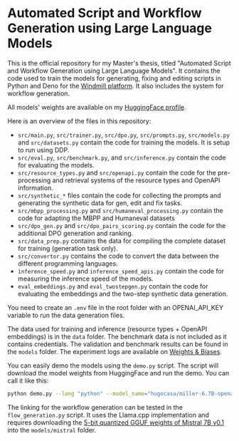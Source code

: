 # Automated Script and Workflow Generation using Large Language Models

This is the official repository for my Master's thesis, titled "Automated Script and Workflow Generation using Large Language Models". It contains the code used to train the models for generating, fixing and editing scripts in Python and Deno for the [Windmill platform](https://windmill.dev). It also includes the system for workflow generation.

All models' weights are available on my [HuggingFace profile](https://huggingface.co/HugoCasa).

Here is an overview of the files in this repository:
- `src/main.py`, `src/trainer.py`, `src/dpo.py`, `src/prompts.py`, `src/models.py` and `src/datasets.py` contain the code for training the models. It is setup to run using DDP.
- `src/eval.py`, `src/benchmark.py`, and `src/inference.py` contain the code for evaluating the models.
- `src/resource_types.py` and `src/openapi.py` contain the code for the pre-processing and retrieval systems of the resource types and OpenAPI information.
- `src/synthetic_*` files contain the code for collecting the prompts and generating the synthetic data for gen, edit and fix tasks.
- `src/mbpp_processing.py` and `src/humaneval_processing.py` contain the code for adapting the MBPP and Humaneval datasets
- `src/dpo_gen.py` and `src/dpo_pairs_scoring.py` contain the code for the additional DPO generation and ranking.
- `src/data_prep.py` contains the data for compiling the complete dataset for training (generation task only).
- `src/convertor.py` contains the code to convert the data between the different programming languages.
- `ìnference_speed.py` and `inference_speed_apis.py` contain the code for measuring the inference speed of the models.
- `eval_embeddings.py` and `eval_twostepgen.py` contain the code for evaluating the embeddings and the two-step synthetic data generation.

You need to create an `.env` file in the root folder with an OPENAI_API_KEY variable to run the data generation files.

The data used for training and inference (resource types + OpenAPI embeddings) is in the `data` folder. The benchmark data is not included as it contains credentials.
The validation and benchmark results can be found in the `models` folder.
The experiment logs are available on [Weights & Biases](https://wandb.ai/hugocasa/projects).

You can easily demo the models using the `demo.py` script. The script will download the model weights from HuggingFace and run the demo.
You can call it like this:
  
```bash
python demo.py --lang "python" --model_name="hugocasa/miller-6.7B-openapi-aligned" --kind "gen" --instructions "list the commits of a github repository"
```

The linking for the workflow generation can be tested in the `flow_generation.py` script. It uses the Llama.cpp implementation and requires downloading the [5-bit quantized GGUF weights of Mistral 7B v0.1](https://huggingface.co/TheBloke/Mistral-7B-v0.1-GGUF/blob/main/mistral-7b-v0.1.Q5_K_M.gguf) into the `models/mistral` folder.